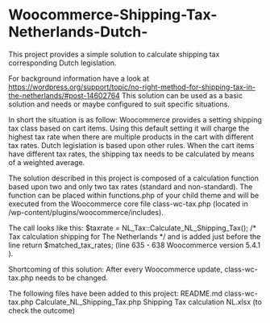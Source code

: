 # Woocommerce-Shipping-Tax-Netherlands-Dutch-
This project provides a simple solution to calculate shipping tax corresponding Dutch legislation.

For background information have a look at https://wordpress.org/support/topic/no-right-method-for-shipping-tax-in-the-netherlands/#post-14602764
This solution can be used as a basic solution and needs or maybe configured to suit specific situations.

In short the situation is as follow:
Woocommerce provides a setting shipping tax class based on cart items. Using this default setting it will charge the highest tax rate when there are multiple products in the cart with different tax rates. 
Dutch legislation is based upon other rules. When the cart items have different tax rates, the shipping tax needs to be calculated by means of a weighted average. 

The solution described in this project is composed of a calculation function based upon two and only two tax rates (standard and non-standard). 
The function can be placed within functions.php of your child theme and will be executed from the Woocommerce core file class-wc-tax.php (located in /wp-content/plugins/woocommerce/includes).

The call looks like this: $taxrate = NL_Tax::Calculate_NL_Shipping_Tax();  /* Tax calculation shipping for The Netherlands */ and is added just before the line
return $matched_tax_rates; (line 635 - 638 Woocommerce version 5.4.1 ).

Shortcoming of this solution: After every Woocommerce update, class-wc-tax.php needs to be changed.

The following files have been added to this project:
README.md
class-wc-tax.php
Calculate_NL_Shipping_Tax.php
Shipping Tax calculation NL.xlsx (to check the outcome)
